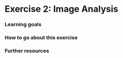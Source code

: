 # Exercise 2: Image Analysis

### Learning goals

### How to go about this exercise

### Further resources